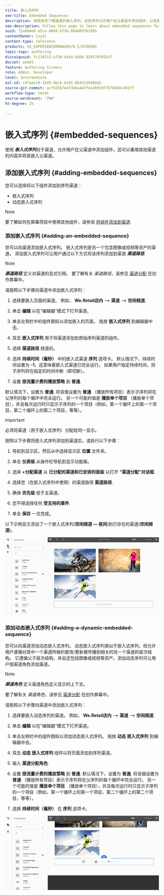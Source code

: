```yaml
---
title: 嵌入式序列
seo-title: Embedded Sequences
description: 按照本页了解渠道的嵌入序列，这些序列允许用户在父渠道中添加组件，以及重用其他渠道的内容并将其嵌入父渠道。
seo-description: Follow this page to learn about embedded sequences for channels that allows the user to add components in the parent channel and also to re-use the content from a different channel and embed it into the parent channel.
uuid: 72a8d4e6-e5ce-4069-bf3b-864d03f61585
contentOwner: jsyal
content-type: reference
products: SG_EXPERIENCEMANAGER/6.5/SCREENS
topic-tags: authoring
discoiquuid: fc13d713-af30-4a54-8408-920f78fd2b2f
docset: aem65
feature: Authoring Screens
role: Admin, Developer
level: Intermediate
exl-id: cdfaee19-15d9-4bcb-bc85-0b43c59d88d2
source-git-commit: acf925b7e4f3bba44ffee26919f7078dd9c491ff
workflow-type: tm+mt
source-wordcount: '794'
ht-degree: 2%

---
```


# 嵌入式序列 {#embedded-sequences}

使用 ***嵌入式序列***&#x200B;对于渠道，允许用户在父渠道中添加组件，还可以重用其他渠道的内容并将其嵌入父渠道。

## 添加嵌入式序列 {#adding-embedded-sequences}

您可以选择将以下组件添加到序列渠道：

* 嵌入式序列
* 动态嵌入式序列

>[!NOTE]
>
>要了解如何在屏幕项目中使用其他组件，请参阅 [将组件添加到渠道](adding-components-to-a-channel.md).

### 添加嵌入式序列 {#adding-an-embedded-sequence}

您可以向渠道添加嵌入式序列。 嵌入式序列是另一个包含图像或视频等资产的渠道。 添加嵌入式序列可让用户通过以下方式将该序列添加到渠道 ***渠道路径***.

>[!NOTE]
>***渠道路径*** 定义对渠道的显式引用。
>要了解有关 *渠道路径*，请参见 [渠道分配](channel-assignment.md) 在创作屏幕中。

请按照以下步骤向渠道中添加嵌入式序列：

1. 选择要嵌入页面的渠道。 例如， **We.Retail店内** —> **渠道** —> **空闲频道**.

1. 单击 **编辑** 以在“编辑器”模式下打开渠道。
1. 单击左侧栏中的组件图标以添加嵌入的页面。 拖放 **嵌入式序列** 到编辑器中去。
1. 双击 **嵌入式序列** 用于将渠道添加到原始序列渠道的组件。
1. 选择 **渠道路径** 频道的。
1. 选择 **持续时间（毫秒）** 中的嵌入式渠道 **序列** 选项卡。 默认情况下，持续时间设置为 **-1**，这意味着嵌入式渠道已完全运行。 如果用户指定持续时间，则子序列将在指定的时间中断（即切断）。

1. 设置 **按流量计费的播放策略** 到 **普通**.

默认情况下，设置为 **普通**. 将该值设置为 **普通** （播放所有项目）表示子序列将在父序列的每个循环中完全运行。 另一个可能的值是 **播放单个项目** （播放单个项目），并且每次运行时只显示子序列的一个项目（例如，第一个循环上的第一个项目，第二个循环上的第二个项目，等等）。

>[!IMPORTANT]
>
>必须将渠道（用于嵌入式序列）分配给同一显示。
>
>按照以下步骤将嵌入式序列添加到渠道后，请执行以下步骤：
>
>1. 导航到显示区，然后从中选择显示区 **位置** 文件夹。
>1. 单击 **仪表板** 从操作栏导航到显示功能板。
>1. 选择 **+分配渠道** 从 **已分配的渠道和已安排的面板** 以打开 **“渠道分配”对话框**.
>
>1. 选择您（在嵌入式序列中使用）的渠道路径 **渠道路径**.
>1. 确保 **优先级** 低于主渠道。
>
>1. 您不得选择任何 **受支持的事件**.
>1. 单击 **保存** 一旦完成。

>


以下示例显示添加了一个嵌入式序列(**空闲频道 — 夜间**)到已存在的渠道(**空闲频道**)。

![new2](assets/new2.gif)

### 添加动态嵌入式序列 {#adding-a-dynamic-embedded-sequence}

您可以向渠道添加动态嵌入式序列。 动态嵌入式序列类似于嵌入式序列，但允许用户遵循对其中一个渠道所做的更改/更新被传播到相关的另一个渠道的层次结构。 它遵循父子层次结构，并且还包括图像或视频等资产。添加动态序列可让用户按渠道角色添加渠道。

>[!NOTE]
>
>***渠道角色*** 定义渠道角色定义显示的上下文。
>
>要了解有关 *渠道角色*，请参见 [渠道分配](channel-assignment.md) 在创作屏幕中。

请按照以下步骤向渠道中添加嵌入式序列：

1. 选择要嵌入动态序列的渠道。 例如， **We.Retail店内** —> **渠道** —> **空闲频道**.

1. 单击 **编辑** 以在“编辑器”模式下打开渠道。
1. 单击左侧栏中的组件图标以添加动态嵌入式序列。 拖放 **动态** **嵌入式序列**  到编辑器中去。

1. 双击 **动态** **嵌入式序列** 组件以将页面添加到序列渠道。

1. 输入 **渠道分配角色**.
1. 设置 **按流量计费的播放策略** 到 **普通**. 默认情况下，设置为 **普通**. 将该值设置为 **普通** （播放所有项目）表示子序列将在父序列的每个循环中完全运行。 另一个可能的值是 **播放单个项目** （播放单个项目），并且每次运行时只显示子序列的一个项目（例如，第一个循环上的第一个项目，第二个循环上的第二个项目，等等）。

1. 选择 **持续时间（毫秒）** 在 **序列** 选项卡。

![最新](assets/latest.gif)
